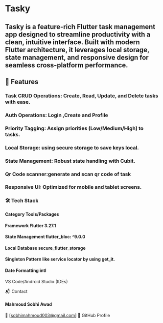 # Tasky
## Tasky is a feature-rich Flutter task management app designed to streamline productivity with a clean, intuitive interface. Built with modern Flutter architecture, it leverages local storage, state management, and responsive design for seamless cross-platform performance.

## 🚀 Features
### Task CRUD Operations: Create, Read, Update, and Delete tasks with ease.

### Auth Operations: Login ,Create and Profile

### Priority Tagging: Assign priorities (Low/Medium/High) to tasks.

### Local Storage: using secure storage to save keys local.

### State Management: Robust state handling with Cubit.

### Qr Code scanner:generate and scan qr code of task

### Responsive UI: Optimized for mobile and tablet screens.

### 🛠 Tech Stack
#### Category	Tools/Packages
#### Framework	Flutter 3.27.1
#### State Management	flutter_bloc: ^9.0.0
#### Local Database	secure_flutter_storage
#### Singleton Pattern like service locator by using get_it.
#### Date Formatting	intl


VS Code/Android Studio (IDEs)

📬 Contact
#### Mahmoud Sobhi Awad
📧 [sobhimahmoud003@gmail.com]
🐙 GitHub Profile

